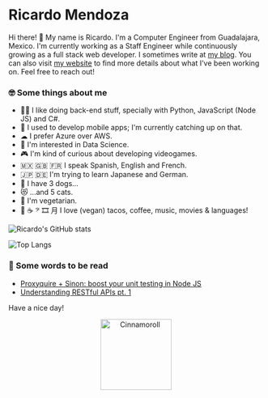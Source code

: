 # Ricardo Mendoza

Hi there! 👋 My name is Ricardo. I'm a Computer Engineer from Guadalajara, Mexico. I'm currently working as a Staff Engineer while continuously growing as a full stack web developer. I sometimes write at [my blog](https://blog.ricardomendoza.dev). You can also visit [my website](https://www.ricardomendoza.dev) to find more details about what I've been working on. Feel free to reach out!

### 🤓 Some things about me

- 🧑‍💻 I like doing back-end stuff, specially with Python, JavaScript (Node JS) and C#.
- 📱 I used to develop mobile apps; I'm currently catching up on that.
- ☁ I prefer Azure over AWS.
- 🥼 I'm interested in Data Science.
- 🎮 I'm kind of curious about developing videogames.
- 🇲🇽 🇬🇧 🇫🇷 I speak Spanish, English and French.
- 🇯🇵 🇩🇪 I'm trying to learn Japanese and German.
- 🐶 I have 3 dogs...
- 😻 ...and 5 cats.
- 🌱 I'm vegetarian.
- 🌮 ☕️ 𝄢 🎞 ⽉ I love (vegan) tacos, coffee, music, movies & languages!

![Ricardo's GitHub stats](https://github-readme-stats.vercel.app/api?username=rsmngdlmx&show_icons=true&theme=dracula)

![Top Langs](https://github-readme-stats.vercel.app/api/top-langs/?username=rsmngdlmx&theme=dracula)

### 📖 Some words to be read

- [Proxyquire + Sinon: boost your unit testing in Node JS](https://blog.ricardomendoza.dev/proxyquire-sinon-en)
- [Understanding RESTful APIs pt. 1](https://blog.ricardomendoza.dev/understanding-restful-apis-part-1)

Have a nice day!

<div align="center">
  <img alt="Cinnamoroll" src="https://user-images.githubusercontent.com/41123719/164349573-0fdfef29-1ff9-4978-b43f-a2774a0282cd.gif" width="140" />
</div>
